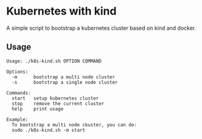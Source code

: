 # Kubernetes with kind
A simple script to bootstrap a kubernetes cluster based on kind and docker.

## Usage

```shell
Usage: ./k8s-kind.sh OPTION COMMAND

Options:
  -m      bootstrap a multi node cluster
  -s      bootstrap a single node cluster

Commands:
  start   setup kubernetes cluster
  stop    remove the current cluster
  help    print usage

Example:
  To bootstrap a multi node ckuster, you can do:
  sudo ./k8s-kind.sh -m start
```

